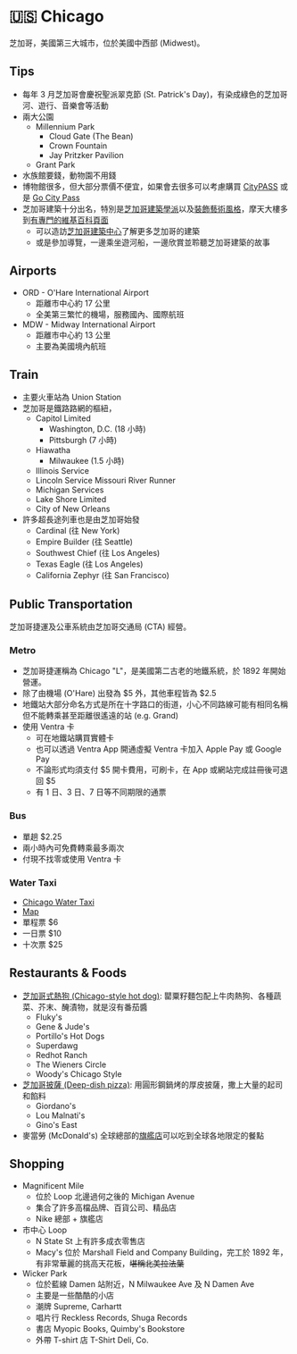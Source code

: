# 🇺🇸 Chicago

芝加哥，美國第三大城市，位於美國中西部 (Midwest)。

## Tips

- 每年 3 月芝加哥會慶祝聖派翠克節 (St. Patrick's Day)，有染成綠色的芝加哥河、遊行、音樂會等活動
- 兩大公園
  - Millennium Park
    - Cloud Gate (The Bean)
    - Crown Fountain
    - Jay Pritzker Pavilion
  - Grant Park
- 水族館要錢，動物園不用錢
- 博物館很多，但大部分票價不便宜，如果會去很多可以考慮購買 [CityPASS](https://www.citypass.com/chicago) 或是 [Go City Pass](https://gocity.com/en/chicago)
- 芝加哥建築十分出名，特別是[芝加哥建築學派](https://zh.wikipedia.org/wiki/%E8%8A%9D%E5%8A%A0%E5%93%A5%E5%BB%BA%E7%AF%89%E5%AD%B8%E6%B4%BE)以及[裝飾藝術風格](https://zh.wikipedia.org/wiki/%E8%A3%85%E9%A5%B0%E9%A3%8E%E8%89%BA%E6%9C%AF)，摩天大樓多到[有專門的維基百科頁面](https://en.wikipedia.org/wiki/List_of_tallest_buildings_in_Chicago)
  - 可以造訪[芝加哥建築中心](https://maps.app.goo.gl/yPTTEZ4p1V9sUnxn9)了解更多芝加哥的建築
  - 或是參加導覽，一邊乘坐遊河船，一邊欣賞並聆聽芝加哥建築的故事

## Airports

- ORD - O'Hare International Airport
  - 距離市中心約 17 公里
  - 全美第三繁忙的機場，服務國內、國際航班
- MDW - Midway International Airport
  - 距離市中心約 13 公里
  - 主要為美國境內航班

## Train

- 主要火車站為 Union Station
- 芝加哥是鐵路路網的樞紐，
  - Capitol Limited
    - Washington, D.C. (18 小時)
    - Pittsburgh (7 小時)
  - Hiawatha
    - Milwaukee (1.5 小時)
  - Illinois Service
  - Lincoln Service Missouri River Runner
  - Michigan Services
  - Lake Shore Limited
  - City of New Orleans
- 許多超長途列車也是由芝加哥始發
  - Cardinal (往 New York)
  - Empire Builder (往 Seattle)
  - Southwest Chief (往 Los Angeles)
  - Texas Eagle (往 Los Angeles)
  - California Zephyr (往 San Francisco)

## Public Transportation

芝加哥捷運及公車系統由芝加哥交通局 (CTA) 經營。

### Metro

- 芝加哥捷運稱為 Chicago "L"，是美國第二古老的地鐵系統，於 1892 年開始營運。
- 除了由機場 (O'Hare) 出發為 \$5 外，其他車程皆為 \$2.5
- 地鐵站大部分命名方式是所在十字路口的街道，小心不同路線可能有相同名稱但不能轉乘甚至距離很遙遠的站 (e.g. Grand)
- 使用 Ventra 卡
  - 可在地鐵站購買實體卡
  - 也可以透過 Ventra App 開通虛擬 Ventra 卡加入 Apple Pay 或 Google Pay
  - 不論形式均須支付 \$5 開卡費用，可刷卡，在 App 或網站完成註冊後可退回 \$5
  - 有 1 日、3 日、7 日等不同期限的通票

### Bus

- 單趟 \$2.25
- 兩小時內可免費轉乘最多兩次
- 付現不找零或使用 Ventra 卡

### Water Taxi

- [Chicago Water Taxi](https://chicagowatertaxi.com/)
- [Map](https://www.google.com/maps/d/u/0/viewer?mid=1TZp9wPKksAHaaOG-9pkZ3bFgPhc)
- 單程票 \$6
- 一日票 \$10
- 十次票 \$25

## Restaurants & Foods

- [芝加哥式熱狗 (Chicago-style hot dog)](https://zh.wikipedia.org/wiki/%E8%8A%9D%E5%8A%A0%E5%93%A5%E5%BC%8F%E7%83%AD%E7%8B%97): 罌粟籽麵包配上牛肉熱狗、各種蔬菜、芥末、醃漬物，就是沒有番茄醬
  - Fluky's
  - Gene & Jude's
  - Portillo's Hot Dogs
  - Superdawg
  - Redhot Ranch
  - The Wieners Circle
  - Woody's Chicago Style
- [芝加哥披薩 (Deep-dish pizza)](https://zh.wikipedia.org/wiki/%E8%8A%9D%E5%8A%A0%E5%93%A5%E6%8A%AB%E8%96%A9): 用圓形鋼鍋烤的厚皮披薩，撒上大量的起司和餡料
  - Giordano's
  - Lou Malnati's
  - Gino's East
- 麥當勞 (McDonald's) 全球總部的[旗艦店](https://maps.app.goo.gl/4L5kjdbiVDeiy8bo8)可以吃到全球各地限定的餐點

## Shopping

- Magnificent Mile
  - 位於 Loop 北邊過何之後的 Michigan Avenue
  - 集合了許多高檔品牌、百貨公司、精品店
  - Nike 總部 + 旗艦店
- 市中心 Loop
  - N State St 上有許多成衣零售店
  - Macy's 位於 Marshall Field and Company Building，完工於 1892 年，有非常華麗的挑高天花板，~~堪稱北美拉法葉~~
- Wicker Park
  - 位於藍線 Damen 站附近，N Milwaukee Ave 及 N Damen Ave
  - 主要是一些酷酷的小店
  - 潮牌 Supreme, Carhartt
  - 唱片行 Reckless Records, Shuga Records
  - 書店 Myopic Books, Quimby's Bookstore
  - 外帶 T-shirt 店 T-Shirt Deli, Co.
